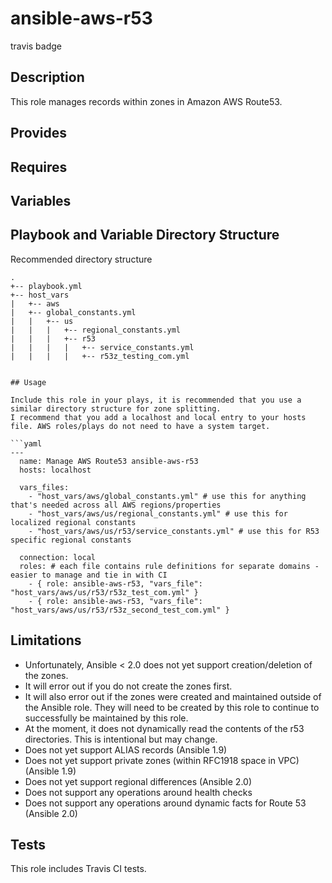 # ansible-aws-r53

travis badge

## Description 

This role manages records within zones in Amazon AWS Route53.

## Provides

## Requires

## Variables

## Playbook and Variable Directory Structure

Recommended directory structure
```tree
.
+-- playbook.yml
+-- host_vars
|   +-- aws
|   +-- global_constants.yml
|   |   +-- us
|   |   |   +-- regional_constants.yml
|   |   |   +-- r53
|   |   |   |   +-- service_constants.yml
|   |   |   |   +-- r53z_testing_com.yml


## Usage

Include this role in your plays, it is recommended that you use a similar directory structure for zone splitting.
I recommend that you add a localhost and local entry to your hosts file. AWS roles/plays do not need to have a system target.

```yaml
---
  name: Manage AWS Route53 ansible-aws-r53
  hosts: localhost

  vars_files:
    - "host_vars/aws/global_constants.yml" # use this for anything that's needed across all AWS regions/properties
    - "host_vars/aws/us/regional_constants.yml" # use this for localized regional constants
    - "host_vars/aws/us/r53/service_constants.yml" # use this for R53 specific regional constants
    
  connection: local
  roles: # each file contains rule definitions for separate domains - easier to manage and tie in with CI
    - { role: ansible-aws-r53, "vars_file": "host_vars/aws/us/r53/r53z_test_com.yml" }
    - { role: ansible-aws-r53, "vars_file": "host_vars/aws/us/r53/r53z_second_test_com.yml" }
```
    
    
    
## Limitations

- Unfortunately, Ansible < 2.0 does not yet support creation/deletion of the zones.
- It will error out if you do not create the zones first.
- It will also error out if the zones were created and maintained outside of the Ansible role. They will need to be created by this role to continue to successfully be maintained by this role.
- At the moment, it does not dynamically read the contents of the r53 directories. This is intentional but may change.
- Does not yet support ALIAS records (Ansible 1.9)
- Does not yet support private zones (within RFC1918 space in VPC) (Ansible 1.9)
- Does not yet support regional differences (Ansible 2.0)
- Does not support any operations around health checks
- Does not support any operations around dynamic facts for Route 53 (Ansible 2.0)

## Tests
This role includes Travis CI tests.
